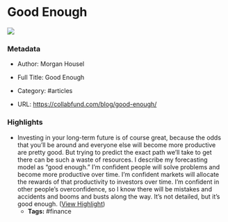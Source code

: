 # Good Enough

![](https://image.thum.io/get/noanimate/width/1200/viewportHeight/628/viewportWidth/1200/https://collabfund.com/blog/good-enough/?covershot)

### Metadata

- Author: Morgan Housel
- Full Title: Good Enough
- Category: #articles


- URL: https://collabfund.com/blog/good-enough/

### Highlights

- Investing in your long-term future is of course great, because the odds that you’ll be around and everyone else will become more productive are pretty good.
  But trying to predict the exact path we’ll take to get there can be such a waste of resources.
  I describe my forecasting model as “good enough.”
  I’m confident people will solve problems and become more productive over time.
  I’m confident markets will allocate the rewards of that productivity to investors over time.
  I’m confident in other people’s overconfidence, so I know there will be mistakes and accidents and booms and busts along the way.
  It’s not detailed, but it’s good enough. ([View Highlight](https://read.readwise.io/read/01gcn64pzsgx4kb8bxxwvq6b6h))
    - **Tags:** #finance

